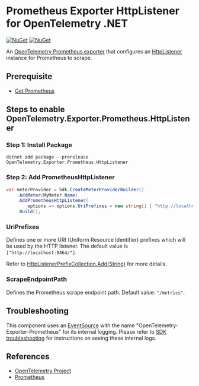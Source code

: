 # Prometheus Exporter HttpListener for OpenTelemetry .NET

[![NuGet](https://img.shields.io/nuget/v/OpenTelemetry.Exporter.Prometheus.HttpListener.svg)](https://www.nuget.org/packages/OpenTelemetry.Exporter.Prometheus.HttpListener)
[![NuGet](https://img.shields.io/nuget/dt/OpenTelemetry.Exporter.Prometheus.HttpListener.svg)](https://www.nuget.org/packages/OpenTelemetry.Exporter.Prometheus.HttpListener)

An [OpenTelemetry Prometheus exporter](https://github.com/open-telemetry/opentelemetry-specification/blob/main/specification/metrics/sdk_exporters/prometheus.md)
that configures an [HttpListener](https://docs.microsoft.com/dotnet/api/system.net.httplistener)
instance for Prometheus to scrape.

## Prerequisite

* [Get Prometheus](https://prometheus.io/docs/introduction/first_steps/)

## Steps to enable OpenTelemetry.Exporter.Prometheus.HttpListener

### Step 1: Install Package

```shell
dotnet add package --prerelease OpenTelemetry.Exporter.Prometheus.HttpListener
```

### Step 2: Add PrometheusHttpListener

```csharp
var meterProvider = Sdk.CreateMeterProviderBuilder()
    .AddMeter(MyMeter.Name)
    .AddPrometheusHttpListener(
        options => options.UriPrefixes = new string[] { "http://localhost:9464/" })
    .Build();
```

### UriPrefixes

Defines one or more URI (Uniform Resource Identifier) prefixes which will be
used by the HTTP listener. The default value is `["http://localhost:9464/"]`.

Refer to
[HttpListenerPrefixCollection.Add(String)](https://docs.microsoft.com/dotnet/api/system.net.httplistenerprefixcollection.add)
for more details.

### ScrapeEndpointPath

Defines the Prometheus scrape endpoint path. Default value: `"/metrics"`.

## Troubleshooting

This component uses an
[EventSource](https://docs.microsoft.com/dotnet/api/system.diagnostics.tracing.eventsource)
with the name "OpenTelemetry-Exporter-Prometheus" for its internal logging.
Please refer to [SDK
troubleshooting](../OpenTelemetry/README.md#troubleshooting) for instructions on
seeing these internal logs.

## References

* [OpenTelemetry Project](https://opentelemetry.io/)
* [Prometheus](https://prometheus.io)
